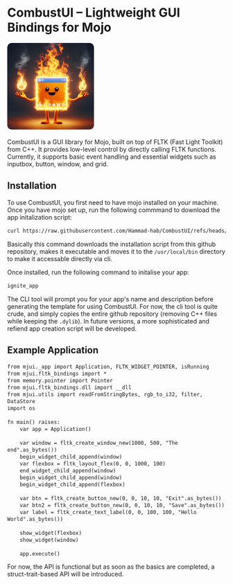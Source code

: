 # CombustUI – Lightweight GUI Bindings for Mojo

<div style="display:block; margin: auto;">
    <img src="mjui/examples/logo.jpeg" alt="drawing" width="200" style="border-radius: 10px"/>
</div>

<br/>
CombustUI is a GUI library for Mojo, built on top of FLTK (Fast Light Toolkit) from C++. It provides low-level control by directly calling FLTK functions. Currently, it supports basic event handling and essential widgets such as inputbox, button, window, and grid.


## Installation

To use CombustUI, you first need to have mojo installed on your machine. Once you have mojo set up, run the following commmand to download the app initalization script:

```sh
curl https://raw.githubusercontent.com/Hammad-hab/CombustUI/refs/heads/main/create_new_app.sh -o ignite_app.sh && chmod +x ignite_app.sh && sudo mv ./ignite_app.sh /usr/local/bin/ignite_app
```

Basically this command downloads the installation script from this github repository, makes it executable and moves it to the `/usr/local/bin` directory to make it accessable directly via cli.

Once installed, run the following command to initalise your app:
```sh
ignite_app
```

The CLI tool will prompt you for your app's name and description before generating the template for using CombustUI. For now, the cli tool is quite crude, and simply copies the entire github repository (removing C++ files while keeping the `.dylib`). In future versions, a more sophisticated and refiend app creation script will be developed.

## Example Application

```mojo
from mjui._app import Application, FLTK_WIDGET_POINTER, isRunning
from mjui.fltk_bindings import *
from memory.pointer import Pointer
from mjui.fltk_bindings.dll import __dll
from mjui.utils import readFromStringBytes, rgb_to_i32, filter, DataStore
import os

fn main() raises:
    var app = Application()

    var window = fltk_create_window_new(1000, 500, "The end".as_bytes())
    begin_widget_child_append(window)
    var flexbox = fltk_layout_flex(0, 0, 1000, 100)
    end_widget_child_append(window)
    begin_widget_child_append(window)
    begin_widget_child_append(flexbox)

    var btn = fltk_create_button_new(0, 0, 10, 10, "Exit".as_bytes())
    var btn2 = fltk_create_button_new(0, 0, 10, 10, "Save".as_bytes())
    var label = fltk_create_text_label(0, 0, 100, 100, "Hello World".as_bytes())

    show_widget(flexbox)
    show_widget(window)

    app.execute()

```

For now, the API is functional but as soon as the basics are completed, a struct-trait-based API will be introduced.

